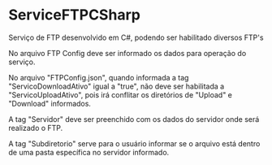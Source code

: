 # ServiceFTPCSharp
Serviço de FTP desenvolvido em C#, podendo ser habilitado diversos FTP's

No arquivo FTP Config deve ser informado os dados para operação do serviço.

No arquivo "FTPConfig.json", quando informada a tag "ServicoDownloadAtivo" igual a "true", não deve ser habilitada a "ServicoUploadAtivo", pois irá conflitar os diretórios de "Upload" e "Download" informados.

A tag "Servidor" deve ser preenchido com os dados do servidor onde será realizado o FTP.

A tag "Subdiretorio" serve para o usuário informar se o arquivo está dentro de uma pasta específica no servidor informado.

